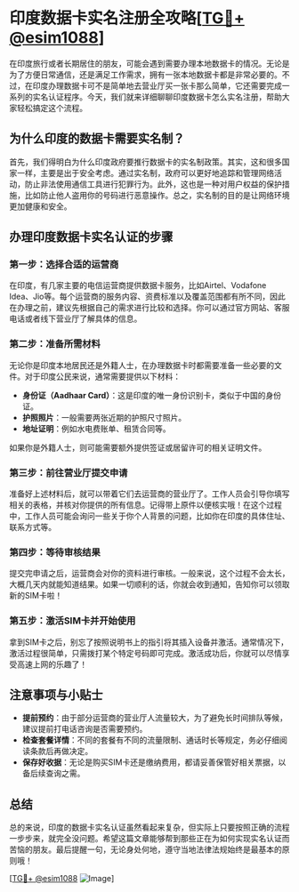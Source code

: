 # 印度数据卡实名注册全攻略[[TG💪+ @esim1088](https://t.me/s/esim1088)]

在印度旅行或者长期居住的朋友，可能会遇到需要办理本地数据卡的情况。无论是为了方便日常通信，还是满足工作需求，拥有一张本地数据卡都是非常必要的。不过，在印度办理数据卡可不是简单地去营业厅买一张卡那么简单，它还需要完成一系列的实名认证程序。今天，我们就来详细聊聊印度数据卡怎么实名注册，帮助大家轻松搞定这个流程。

## 为什么印度的数据卡需要实名制？

首先，我们得明白为什么印度政府要推行数据卡的实名制政策。其实，这和很多国家一样，主要是出于安全考虑。通过实名制，政府可以更好地追踪和管理网络活动，防止非法使用通信工具进行犯罪行为。此外，这也是一种对用户权益的保护措施，比如防止他人盗用你的号码进行恶意操作。总之，实名制的目的是让网络环境更加健康和安全。

## 办理印度数据卡实名认证的步骤

### 第一步：选择合适的运营商

在印度，有几家主要的电信运营商提供数据卡服务，比如Airtel、Vodafone Idea、Jio等。每个运营商的服务内容、资费标准以及覆盖范围都有所不同，因此在办理之前，建议先根据自己的需求进行比较和选择。你可以通过官方网站、客服电话或者线下营业厅了解具体的信息。

### 第二步：准备所需材料

无论你是印度本地居民还是外籍人士，在办理数据卡时都需要准备一些必要的文件。对于印度公民来说，通常需要提供以下材料：

- **身份证（Aadhaar Card）**：这是印度的唯一身份识别卡，类似于中国的身份证。
- **护照照片**：一般需要两张近期的护照尺寸照片。
- **地址证明**：例如水电费账单、租赁合同等。

如果你是外籍人士，则可能需要额外提供签证或居留许可的相关证明文件。

### 第三步：前往营业厅提交申请

准备好上述材料后，就可以带着它们去运营商的营业厅了。工作人员会引导你填写相关的表格，并核对你提供的所有信息。记得带上原件以便核实哦！在这个过程中，工作人员可能会询问一些关于你个人背景的问题，比如你在印度的具体住址、联系方式等。

### 第四步：等待审核结果

提交完申请之后，运营商会对你的资料进行审核。一般来说，这个过程不会太长，大概几天内就能知道结果。如果一切顺利的话，你就会收到通知，告知你可以领取新的SIM卡啦！

### 第五步：激活SIM卡并开始使用

拿到SIM卡之后，别忘了按照说明书上的指引将其插入设备并激活。通常情况下，激活过程很简单，只需拨打某个特定号码即可完成。激活成功后，你就可以尽情享受高速上网的乐趣了！

## 注意事项与小贴士

- **提前预约**：由于部分运营商的营业厅人流量较大，为了避免长时间排队等候，建议提前打电话咨询是否需要预约。
- **检查套餐详情**：不同的套餐有不同的流量限制、通话时长等规定，务必仔细阅读条款后再做决定。
- **保存好收据**：无论是购买SIM卡还是缴纳费用，都请妥善保管好相关票据，以备后续查询之需。

## 总结

总的来说，印度的数据卡实名认证虽然看起来复杂，但实际上只要按照正确的流程一步步来，就完全没问题。希望这篇文章能够帮到那些正在为如何实现实名认证而苦恼的朋友。最后提醒一句，无论身处何地，遵守当地法律法规始终是最基本的原则哦！

[[TG💪+ @esim1088](https://t.me/s/esim1088) ![Image](https://i.postimg.cc/4NQfJmqS/Snipaste-2025-05-13-00-14-12.png)]